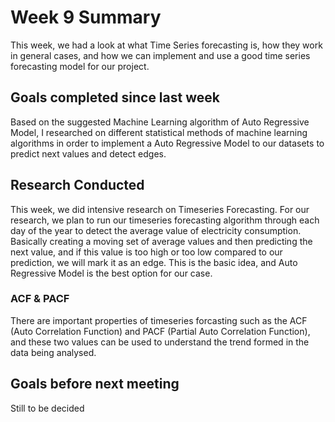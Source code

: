 # Week 9 Summary
This week, we had a look at what Time Series forecasting is, how they work in general cases, and how we can implement and use a good time series forecasting model for our project.

## Goals completed since last week
Based on the suggested Machine Learning algorithm of Auto Regressive Model, I researched on different statistical methods of machine learning algorithms in order to implement a Auto Regressive Model to our datasets to predict next values and detect edges.

## Research Conducted
This week, we did intensive research on Timeseries Forecasting. For our research, we plan to run our timeseries forecasting algorithm through each day of the year to detect the average value of electricity consumption. Basically creating a moving set of average values and then predicting the next value, and if this value is too high or too low compared to our prediction, we will mark it as an edge. This is the basic idea, and Auto Regressive Model is the best option for our case.

### ACF & PACF
There are important properties of timeseries forcasting such as the ACF (Auto Correlation Function) and PACF (Partial Auto Correlation Function), and these two values can be used to understand the trend formed in the data being analysed.



## Goals before next meeting
Still to be decided
